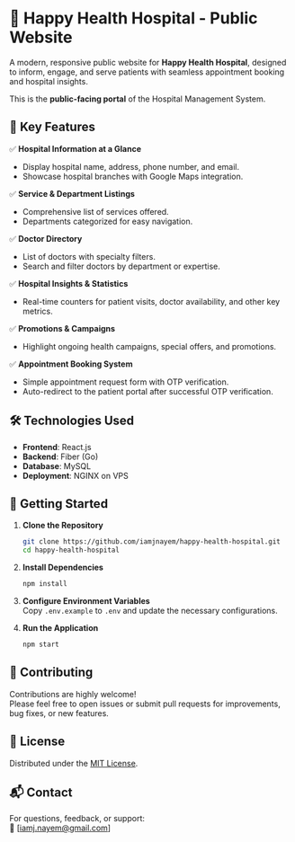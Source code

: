 # 🏥 Happy Health Hospital - Public Website

A modern, responsive public website for **Happy Health Hospital**, designed to inform, engage, and serve patients with seamless appointment booking and hospital insights.

This is the **public-facing portal** of the Hospital Management System.

## 🌟 Key Features

✅ **Hospital Information at a Glance**  
- Display hospital name, address, phone number, and email.  
- Showcase hospital branches with Google Maps integration.

✅ **Service & Department Listings**  
- Comprehensive list of services offered.  
- Departments categorized for easy navigation.

✅ **Doctor Directory**  
- List of doctors with specialty filters.  
- Search and filter doctors by department or expertise.

✅ **Hospital Insights & Statistics**  
- Real-time counters for patient visits, doctor availability, and other key metrics.

✅ **Promotions & Campaigns**  
- Highlight ongoing health campaigns, special offers, and promotions.

✅ **Appointment Booking System**  
- Simple appointment request form with OTP verification.  
- Auto-redirect to the patient portal after successful OTP verification.

## 🛠️ Technologies Used

- **Frontend**: React.js  
- **Backend**: Fiber (Go)  
- **Database**: MySQL  
- **Deployment**: NGINX on VPS

## 🚀 Getting Started

1. **Clone the Repository**
    ```bash
    git clone https://github.com/iamjnayem/happy-health-hospital.git
    cd happy-health-hospital
    ```

2. **Install Dependencies**
    ```bash
    npm install
    ```

3. **Configure Environment Variables**  
    Copy `.env.example` to `.env` and update the necessary configurations.

4. **Run the Application**
    ```bash
    npm start
    ```

## 🤝 Contributing

Contributions are highly welcome!  
Please feel free to open issues or submit pull requests for improvements, bug fixes, or new features.

## 📄 License

Distributed under the [MIT License](LICENSE).

## 📬 Contact

For questions, feedback, or support:  
📧 [iamj.nayem@gmail.com]